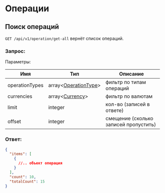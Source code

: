 # Операции

## Поиск операций

`GET /api/v1/operation/get-all` вернёт список операций.

### Запрос:

Параметры:

Имя | Тип | Описание
--- | --- | ---
operationTypes | array<[OperationType](https://github.com/doktornarabote/telemedicine-partner-api/blob/master/docs/contracts.md)> | фильтр по типам операций
currencies | array<[Currency](https://github.com/doktornarabote/telemedicine-partner-api/blob/master/docs/contracts.md)> | фильтр по валютам
limit | integer | кол-во (записей в ответе)
offset | integer | смещение (сколько записей пропустить)

### Ответ:

```json
{
  "items": [
    {
      //.. объект операция
    }
  ],
  "count": 10,
  "totalCount": 15
}
```
